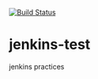 <!-- [![Jenkins Test](https://img.shields.io/badge/test-passing-brightgreen.svg)](http://hoooober1.mylabserver.com:8080/blue/organizations/jenkins/gittest/activity)
[![build record](https://img.shields.io/badge/latest%20build-2018%2F4%2F29-pink.svg)]() -->

[![Build Status](http://54.254.136.246:8080/buildStatus/icon?job=gittest)](http://54.254.136.246:8080/job/gittest/)

# jenkins-test
jenkins practices
